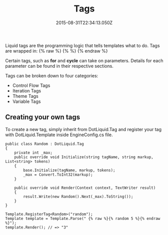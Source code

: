 ﻿---
title: Tags
description: The developer guide to Liquid tags
layout: docs
date: 2015-08-31T22:34:13.050Z
priority: 1
---
Liquid tags are the programming logic that tells templates what to do. Tags are wrapped in: {% raw %} {% %} {% endraw %}

Certain tags, such as **for** and **cycle** can take on parameters. Details for each parameter can be found in their respective sections.

Tags can be broken down to four categories:
* Control Flow Tags
* Iteration Tags
* Theme Tags
* Variable Tags

## Creating your own tags

To create a new tag, simply inherit from DotLiquid.Tag and register your tag with DotLiquid.Template inside EngineConfig.cs file.

```
public class Random : DotLiquid.Tag
{
	private int _max;
	public override void Initialize(string tagName, string markup, List<string> tokens)
	{
		base.Initialize(tagName, markup, tokens);
		_max = Convert.ToInt32(markup);
	}
	
	public override void Render(Context context, TextWriter result)
	{
		result.Write(new Random().Next(_max).ToString());
	}
}

Template.RegisterTag<Random>("random");
Template template = Template.Parse(" {% raw %}{% random 5 %}{% endraw %}");
template.Render(); // => "3"
```
